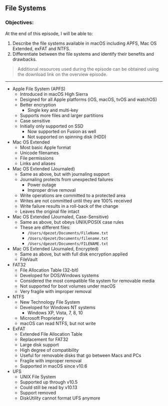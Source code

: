 ## File Systems 

### Objectives:

At the end of this episode, I will be able to:

1. Describe the file systems available in macOS including APFS, Mac OS Extended, exFAT and NTFS. 
2. Differentiate between the file systems and identify their benefits and drawbacks. 


>Additional resources used during the episode can be obtained using the download link on the overview episode.

-----------------------------------------------------------

* Apple File System (APFS)
	+ Introduced in macOS High Sierra
	+ Designed for all Apple platforms (iOS, macOS, tvOS and watchOS)
	+ Better encryption
		- Single key and multi-key
	+ Supports more files and larger partitions
	+ Case sensitive
	+ Initially only supported on SSD
		- Now supported on Fusion as well
		- Not supported on spinning disk (HDD)
* Mac OS Extended
	+ Most basic Apple format
	+ Unicode filenames
	+ File permissions
	+ Links and aliases
* Mac OS Extended (Journaled)
	+ Same as above, but with journaling support
	+ Journaling protects from unexpected failures
		- Power outage
		- Improper drive removal
	+ Write operations are committed to a protected area
	+ Writes are not committed until they are 100% received
	+ Write failure results in a roll-back of the change
	+ Leaves the original file intact 
* Mac OS Extended (Journaled, Case-Sensitive)
	+ Same as above, but obeys UNIX/POSIX case rules
	+ These are different files: 
		- `/Users/dpezet/Documents/FileName.txt`
		- `/Users/dpezet/Documents/filename.txt`
		- `/Users/dpezet/Documents/FILENAME.txt`
* Mac OS Extended (Journaled, Encrypted)
	+ Same as above, but with full disk encryption applied
	+ FileVault
* FAT32
	+ File Allocation Table (32-bit)
	+ Developed for DOS/Windows systems
	+ Considered the most compatible file system for removable media
	+ Not supported for boot volumes under macOS
	+ Very fragile with improper removal
* NTFS
	+ New Technology File System
	+ Developed for Windows NT systems
		- Windows XP, Vista, 7, 8, 10
	+ Microsoft Proprietary
	+ macOS can read NTFS, but not write
* ExFAT
	+ Extended File Allocation Table
	+ Replacement for FAT32
	+ Large disk support
	+ High degree of compatibility
	+ Useful for removable disks that go between Macs and PCs
	+ Fragile with improper removal
	+ Supported in macOS since v10.6
* UFS
	+ UNIX File System
	+ Supported up through v10.5
	+ Could still be read by v10.13
	+ Support removed
	+ DiskUtility cannot format UFS anymore
